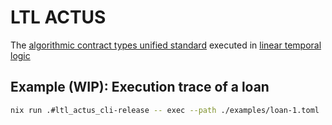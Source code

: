 # LTL ACTUS

The [algorithmic contract types unified standard](https://actusfrf.org) executed in [linear temporal logic](https://en.wikipedia.org/wiki/Linear_temporal_logic)

## Example (WIP): Execution trace of a loan

``` sh
nix run .#ltl_actus_cli-release -- exec --path ./examples/loan-1.toml
```
